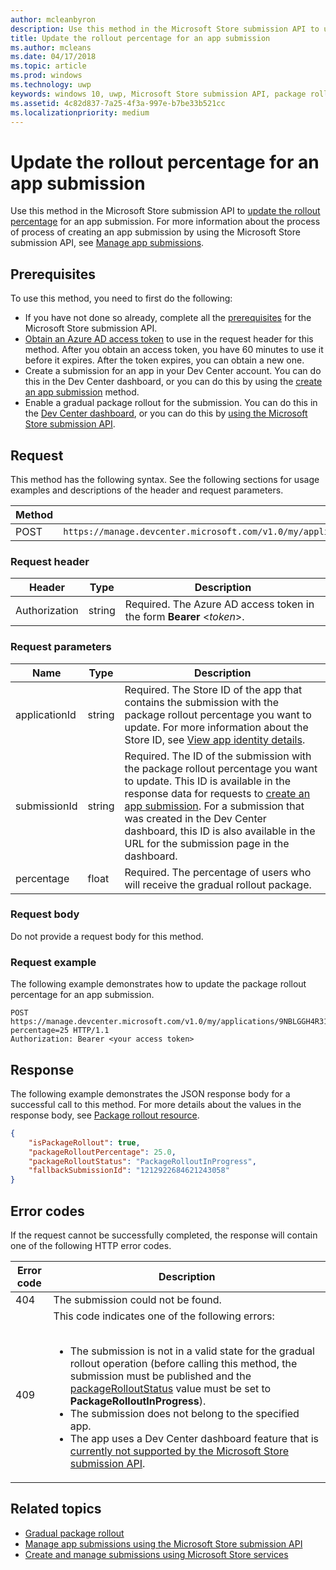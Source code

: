 ```yaml
---
author: mcleanbyron
description: Use this method in the Microsoft Store submission API to update the package rollout percentage for an app submission.
title: Update the rollout percentage for an app submission
ms.author: mcleans
ms.date: 04/17/2018
ms.topic: article
ms.prod: windows
ms.technology: uwp
keywords: windows 10, uwp, Microsoft Store submission API, package rollout, app submission, update, percentage
ms.assetid: 4c82d837-7a25-4f3a-997e-b7be33b521cc
ms.localizationpriority: medium
---
```


# Update the rollout percentage for an app submission


Use this method in the Microsoft Store submission API to [update the rollout percentage](../publish/gradual-package-rollout.md#setting-the-rollout-percentage) for an app submission. For more information about the process of process of creating an app submission by using the Microsoft Store submission API, see [Manage app submissions](manage-app-submissions.md).


## Prerequisites

To use this method, you need to first do the following:

* If you have not done so already, complete all the [prerequisites](create-and-manage-submissions-using-windows-store-services.md#prerequisites) for the Microsoft Store submission API.
* [Obtain an Azure AD access token](create-and-manage-submissions-using-windows-store-services.md#obtain-an-azure-ad-access-token) to use in the request header for this method. After you obtain an access token, you have 60 minutes to use it before it expires. After the token expires, you can obtain a new one.
* Create a submission for an app in your Dev Center account. You can do this in the Dev Center dashboard, or you can do this by using the [create an app submission](create-an-app-submission.md) method.
* Enable a gradual package rollout for the submission. You can do this in the [Dev Center dashboard](../publish/gradual-package-rollout.md), or you can do this by [using the Microsoft Store submission API](manage-app-submissions.md#manage-gradual-package-rollout).

## Request

This method has the following syntax. See the following sections for usage examples and descriptions of the header and request parameters.

| Method | Request URI                                                      |
|--------|------------------------------------------------------------------|
| POST   | ```https://manage.devcenter.microsoft.com/v1.0/my/applications/{applicationId}/submissions/{submissionId}/updatepackagerolloutpercentage``` |


### Request header

| Header        | Type   | Description                                                                 |
|---------------|--------|-----------------------------------------------------------------------------|
| Authorization | string | Required. The Azure AD access token in the form **Bearer** &lt;*token*&gt;. |


### Request parameters

| Name        | Type   | Description                                                                 |
|---------------|--------|-----------------------------------------------------------------------------|
| applicationId | string | Required. The Store ID of the app that contains the submission with the package rollout percentage you want to update. For more information about the Store ID, see [View app identity details](https://msdn.microsoft.com/windows/uwp/publish/view-app-identity-details).  |
| submissionId | string | Required. The ID of the submission with the package rollout percentage you want to update. This ID is available in the response data for requests to [create an app submission](create-an-app-submission.md). For a submission that was created in the Dev Center dashboard, this ID is also available in the URL for the submission page in the dashboard.   |
| percentage  |  float  |  Required. The percentage of users who will receive the gradual rollout package.  |


### Request body

Do not provide a request body for this method.

### Request example

The following example demonstrates how to update the package rollout percentage for an app submission.

```
POST https://manage.devcenter.microsoft.com/v1.0/my/applications/9NBLGGH4R315/submissions/1152921504621243680/updatepackagerolloutpercentage?percentage=25 HTTP/1.1
Authorization: Bearer <your access token>
```

## Response

The following example demonstrates the JSON response body for a successful call to this method. For more details about the values in the response body, see [Package rollout resource](manage-app-submissions.md#package-rollout-object).

```json
{
    "isPackageRollout": true,
    "packageRolloutPercentage": 25.0,
    "packageRolloutStatus": "PackageRolloutInProgress",
    "fallbackSubmissionId": "1212922684621243058"
}
```

## Error codes

If the request cannot be successfully completed, the response will contain one of the following HTTP error codes.

| Error code |  Description   |
|--------|------------------|
| 404  | The submission could not be found. |
| 409  | This code indicates one of the following errors:<br/><br/><ul><li>The submission is not in a valid state for the gradual rollout operation (before calling this method, the submission must be published and the [packageRolloutStatus](manage-app-submissions.md#package-rollout-object) value must be set to **PackageRolloutInProgress**).</li><li>The submission does not belong to the specified app.</li><li>The app uses a Dev Center dashboard feature that is [currently not supported by the Microsoft Store submission API](create-and-manage-submissions-using-windows-store-services.md#not_supported).</li></ul> |   


## Related topics

* [Gradual package rollout](../publish/gradual-package-rollout.md)
* [Manage app submissions using the Microsoft Store submission API](manage-app-submissions.md)
* [Create and manage submissions using Microsoft Store services](create-and-manage-submissions-using-windows-store-services.md)
